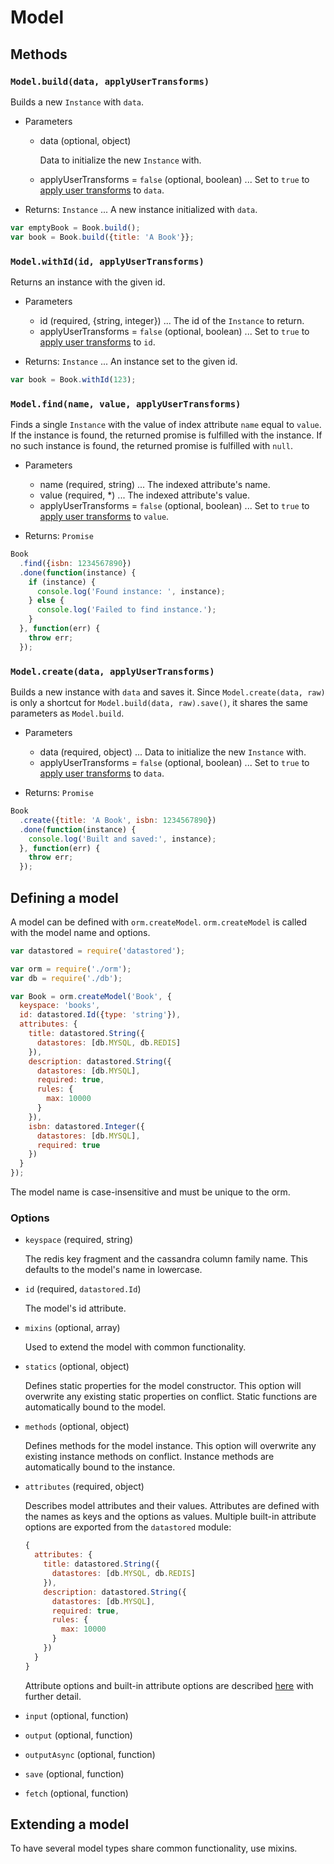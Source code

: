 # Model

## Methods

### `Model.build(data, applyUserTransforms)`

Builds a new `Instance` with `data`.

- Parameters
  + data (optional, object)

    Data to initialize the new `Instance` with.

  + applyUserTransforms = `false` (optional, boolean) ... Set to `true` to [apply user transforms](security.md) to `data`.

- Returns: `Instance` ... A new instance initialized with `data`.

```js
var emptyBook = Book.build();
var book = Book.build({title: 'A Book'}};
```

### `Model.withId(id, applyUserTransforms)`

Returns an instance with the given id.

- Parameters
  + id (required, {string, integer}) ... The id of the `Instance` to return.
  + applyUserTransforms = `false` (optional, boolean) ... Set to `true` to [apply user transforms](security.md) to `id`.

- Returns: `Instance` ... An instance set to the given id.

```js
var book = Book.withId(123);
```

### `Model.find(name, value, applyUserTransforms)`

Finds a single `Instance` with the value of index attribute `name` equal to `value`. If the instance is found, the returned promise is fulfilled with the instance. If no such instance is found, the returned promise is fulfilled with `null`.

- Parameters
  + name (required, string) ... The indexed attribute's name.
  + value (required, *) ... The indexed attribute's value.
  + applyUserTransforms = `false` (optional, boolean) ... Set to `true` to [apply user transforms](security.md) to `value`.

- Returns: `Promise`

```js
Book
  .find({isbn: 1234567890})
  .done(function(instance) {
    if (instance) {
      console.log('Found instance: ', instance);
    } else {
      console.log('Failed to find instance.');
    }
  }, function(err) {
    throw err;
  });
```

### `Model.create(data, applyUserTransforms)`

Builds a new instance with `data` and saves it. Since `Model.create(data, raw)` is only a shortcut for `Model.build(data, raw).save()`, it shares the same parameters as `Model.build`.

- Parameters
  + data (required, object) ... Data to initialize the new `Instance` with.
  + applyUserTransforms = `false` (optional, boolean) ... Set to `true` to [apply user transforms](security.md) to `data`.

- Returns: `Promise`

```js
Book
  .create({title: 'A Book', isbn: 1234567890})
  .done(function(instance) {
    console.log('Built and saved:', instance);
  }, function(err) {
    throw err;
  });
```

## Defining a model

A model can be defined with `orm.createModel`. `orm.createModel` is called with the model name and options.

```js
var datastored = require('datastored');

var orm = require('./orm');
var db = require('./db');

var Book = orm.createModel('Book', {
  keyspace: 'books',
  id: datastored.Id({type: 'string'}),
  attributes: {
    title: datastored.String({
      datastores: [db.MYSQL, db.REDIS]
    }),
    description: datastored.String({
      datastores: [db.MYSQL],
      required: true,
      rules: {
        max: 10000
      }
    }),
    isbn: datastored.Integer({
      datastores: [db.MYSQL],
      required: true
    })
  }
});
```

The model name is case-insensitive and must be unique to the orm.

### Options

- `keyspace` (required, string)

  The redis key fragment and the cassandra column family name. This defaults to the model's name in lowercase.

- `id` (required, `datastored.Id`)

  The model's id attribute.

- `mixins` (optional, array)

  Used to extend the model with common functionality.

- `statics` (optional, object)

  Defines static properties for the model constructor. This option will overwrite any existing static properties on conflict. Static functions are automatically bound to the model.

- `methods` (optional, object)

  Defines methods for the model instance. This option will overwrite any existing instance methods on conflict. Instance methods are automatically bound to the instance.

- `attributes` (required, object)

  Describes model attributes and their values. Attributes are defined with the names as keys and the options as values. Multiple built-in attribute options are exported from the `datastored` module:

  ```js
  {
    attributes: {
      title: datastored.String({
        datastores: [db.MYSQL, db.REDIS]
      }),
      description: datastored.String({
        datastores: [db.MYSQL],
        required: true,
        rules: {
          max: 10000
        }
      })
    }
  }
  ```

  Attribute options and built-in attribute options are described [here](attributes.md) with further detail.

- `input` (optional, function)

- `output` (optional, function)

- `outputAsync` (optional, function)

- `save` (optional, function)

- `fetch` (optional, function)

## Extending a model

To have several model types share common functionality, use mixins.
